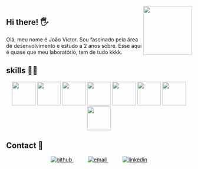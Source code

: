 <a>
  <img src="https://c.tenor.com/pPnM7wANoVoAAAAC/flushed.gif" align="right" height="132px"/>
</a>

## Hi there! 🖐
Olá, meu nome é João Victor. Sou fascinado pela área de desenvolvimento e estudo a 2 anos sobre. Esse aqui é quase que meu laboratório, tem de tudo kkkk.

## skills 👨‍💻
<div align="center"> 
  <img src="https://cdn.jsdelivr.net/gh/devicons/devicon/icons/nodejs/nodejs-original.svg" height="64px"/>
  <img src="https://cdn.jsdelivr.net/gh/devicons/devicon/icons/html5/html5-original.svg" height="64px"/>
  <img src="https://cdn.jsdelivr.net/gh/devicons/devicon/icons/javascript/javascript-original.svg" height="64px"/>
  <img src="https://cdn.jsdelivr.net/gh/devicons/devicon/icons/typescript/typescript-original.svg" height="64px"/>
  <img src="https://cdn.jsdelivr.net/gh/devicons/devicon/icons/go/go-original.svg" height="64px"/>
  <img src="https://cdn.jsdelivr.net/gh/devicons/devicon/icons/react/react-original.svg" height="64px"/>
  <img src="https://cdn.jsdelivr.net/gh/devicons/devicon/icons/nextjs/nextjs-original.svg" height="64px"/>
  <img src="https://cdn.jsdelivr.net/gh/devicons/devicon/icons/express/express-original.svg" height="64px"/>

</div>

## Contact 📲

<p align="center">
    <a href="https://github.com/joaovictor6">
        <img  alt="github" src="https://img.shields.io/badge/github-%23100000.svg?&style=for-the-badge&logo=github&logoColor=white&link=mailto:https://github.com/joaovictor6">
    </a>
    &nbsp;&nbsp;&nbsp;&nbsp;&nbsp;&nbsp;&nbsp;&nbsp;&nbsp;
    <a href="mailto:joaovictor.dev@gmail.com">
        <img alt="email" src="https://img.shields.io/badge/gmail-D14836?&style=for-the-badge&logo=gmail&logoColor=white&link=mailto:mateusaraujo996@gmail.com">
    </a>
    &nbsp;&nbsp;&nbsp;&nbsp;&nbsp;&nbsp;&nbsp;&nbsp;&nbsp;
    <a href="https://www.linkedin.com/in/joao-victor-dsc/">
      <img alt="linkedin" src="https://img.shields.io/badge/LinkedIn-0077B5?style=for-the-badge&logo=linkedin&logoColor=white">
    </a>
</p>
